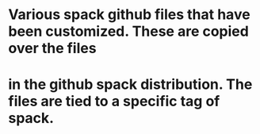 # Various spack github files that have been customized. These are copied over the files
# in the github spack distribution. The files are tied to a specific tag of spack.
